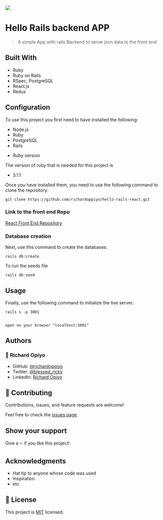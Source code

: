 ![](https://img.shields.io/badge/Microverse-blueviolet)
# Hello Rails backend APP

> A simple App with rails Backend to serve json data to the front end


## Built With

- Ruby
- Ruby on Rails
- RSpec, PostgreSQL
- React.js 
- Redux

## Configuration

To use this project you first need to have installed the following:

+ Node.js
+ Ruby
+ PostgreSQL
+ Rails

* Ruby version

The version of ruby that is needed for this project is 

+ 3.1.1

Once you have installed them, you need to use the following command to clone the repository:

```
git clone https://github.com/richardoppiyo/hello-rails-react.git
```

### Link to the front end Repo

[React Front End Repository](https://github.com/richardoppiyo/hello-react-front-end/)


### Database creation

Next, use this command to create the databases:
```
rails db:create
```

To run the seeds file

```
rails db:seed
```

## Usage

Finally, use the following command to initialize the live server:

```
rails s -p 3001
```

```

open on your browser "localhost:3001"
```

## Authors


### 👤 **Richard Opiyo**

- GitHub: [@richardoppiyo](https://github.com/richardoppiyo)
- Twitter: [@blessed_ricky](https://twitter.com/blessed_ricky)
- LinkedIn: [Richard Opiyo](https://linkedin.com/in/richardoppiyo) 



## 🤝 Contributing

Contributions, issues, and feature requests are welcome!

Feel free to check the [issues page](../../issues/).

## Show your support

Give a ⭐️ if you like this project!

## Acknowledgments

- Hat tip to anyone whose code was used
- Inspiration
- etc

## 📝 License

This project is [MIT](./MIT.md) licensed.

